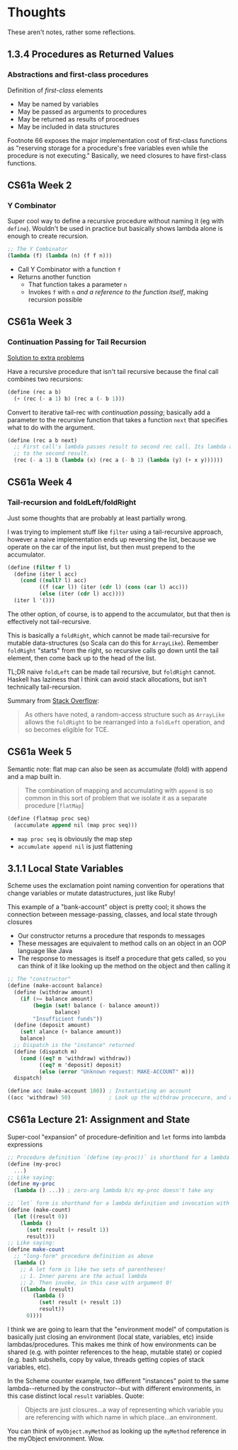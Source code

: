 # Thoughts

These aren't notes, rather some reflections.

## 1.3.4 Procedures as Returned Values

### Abstractions and first-class procedures

Definition of _first-class_ elements

- May be named by variables
- May be passed as arguments to procedures
- May be returned as results of procedrues
- May be included in data structures

Footnote 66 exposes the major implementation cost of first-class functions as "reserving storage for a procedure's free variables even while the procedure is not executing." Basically, we need closures to have first-class functions.

## CS61a Week 2

### Y Combinator

Super cool way to define a recursive procedure without naming it (eg with `define`). Wouldn't be used in practice but basically shows lambda alone is enough to create recursion.

```scheme
;; The Y Combinator
(lambda (f) (lambda (n) (f f n)))
```

- Call Y Combinator with a function `f`
- Returns another function
  - That function takes a parameter `n`
  - Invokes `f` with `n` _and a reference to the function itself_, making recursion possible

## CS61a Week 3

### Continuation Passing for Tail Recursion

[Solution to extra problems](https://people.eecs.berkeley.edu/~bh/61a-pages/Solutions/week3)

Have a recursive procedure that isn't tail recursive because the final call combines two recursions:

```scheme
(define (rec a b)
  (+ (rec (- a 1) b) (rec a (- b 1)))
```

Convert to iterative tail-rec with _continuation passing_; basically add a parameter to the recursive function that takes a function `next` that specifies what to do with the argument.

```scheme
(define (rec a b next)
  ;; First call's lambda passes result to second rec call. Its lambda adds
  ;; to the second result.
  (rec (- a 1) b (lambda (x) (rec a (- b 1) (lambda (y) (+ x y))))))
```

## CS61a Week 4

### Tail-recursion and foldLeft/foldRight

Just some thoughts that are probably at least partially wrong.

I was trying to implement stuff like `filter` using a tail-recursive approach,
however a naive implementation ends up reversing the list, because we operate
on the car of the input list, but then must prepend to the accumulator.

```scheme
(define (filter f l)
  (define (iter l acc)
    (cond ((null? l) acc)
          ((f (car l)) (iter (cdr l) (cons (car l) acc)))
          (else (iter (cdr l) acc))))
  (iter l '()))
```

The other option, of course, is to append to the accumulator, but that then is
effectively not tail-recursive.

This is basically a `foldRight`, which cannot be made tail-recursive for mutable
data-structures (so Scala can do this for `ArrayLike`). Remember `foldRight`
"starts" from the right, so recursive calls go down until the tail element, then
come back up to the head of the list.

TL;DR naive `foldLeft` can be made tail recursive, but `foldRight` cannot.
Haskell has laziness that I think can avoid stack allocations, but isn't technically tail-recursion.

Summary from [Stack Overflow](https://stackoverflow.com/questions/4085118/why-foldright-and-reduceright-are-not-tail-recursive):

> As others have noted, a random-access structure such as `ArrayLike` allows the `foldRight` to be rearranged into a `foldLeft` operation, and so becomes eligible for TCE.

## CS61a Week 5

Semantic note: flat map can also be seen as accumulate (fold) with append and a map built in.

> The combination of mapping and accumulating with `append` is so common in this sort of problem that we isolate it as a separate procedure [`flatMap`]

```scheme
(define (flatmap proc seq)
  (accumulate append nil (map proc seq)))
```

- `map proc seq` is obviously the map step
- `accumulate append nil` is just flattening

## 3.1.1 Local State Variables

Scheme uses the exclamation point naming convention for operations that change variables or mutate datastructures, just like Ruby!

This example of a "bank-account" object is pretty cool; it shows the connection between message-passing, classes, and local state through closures

- Our constructor returns a procedure that responds to messages
- These messages are equivalent to method calls on an object in an OOP language like Java
- The response to messages is itself a procedure that gets called, so you can think of it like looking up the method on the object and then calling it

```scheme
;; The "constructor"
(define (make-account balance)
  (define (withdraw amount)
    (if (>= balance amount)
        (begin (set! balance (- balance amount))
               balance)
        "Insufficient funds"))
  (define (deposit amount)
    (set! alance (+ balance amount))
    balance)
  ;; Dispatch is the "instance" returned
  (define (dispatch m)
    (cond ((eq? m 'withdraw) withdraw))
          ((eq? m 'deposit) deposit)
          (else (error "Unknown request: MAKE-ACCOUNT" m)))
  dispatch)

(define acc (make-account 100)) ; Instantiating an account
((acc 'withdraw) 50)            ; Look up the withdraw procecure, and apply with 50 as argument
```

## CS61a Lecture 21: Assignment and State

Super-cool "expansion" of procedure-definition and `let` forms into lambda expressions

```scheme
;; Procedure definition `(define (my-proc))` is shorthand for a lambda def
(define (my-proc)
  ...)
;; Like saying:
(define my-proc
  (lambda () ...)) ; zero-arg lambda b/c my-proc doesn't take any

;; `let` form is shorthand for a lambda definition and invocation with parameters
(define (make-count)
  (let ((result 0))
    (lambda ()
      (set! result (+ result 1))
      result)))
;; Like saying:
(define make-count
  ;; "long-form" procedure definition as above
  (lambda ()
    ;; A let form is like two sets of parentheses!
    ;; 1. Inner parens are the actual lambda
    ;; 2. Then invoke, in this case with argument 0!
    ((lambda (result)
        (lambda ()
          (set! result (+ result 1))
          result))
      0))))
```

I think we are going to learn that the "environment model" of computation is basically just closing an environment (local state, variables, etc) inside lambdas/procedures. This makes me think of how environments can be shared (e.g. with pointer references to the heap, mutable state) or copied (e.g. bash subshells, copy by value, threads getting copies of stack variables, etc).

In the Scheme counter example, two different "instances" point to the same lambda--returned by the constructor--but with different environments, in this case distinct local `result` variables. Quote:

> Objects are just closures...a way of representing which variable you are referencing with which name in which place...an environment.

You can think of `myObject.myMethod` as looking up the `myMethod` reference in the myObject environment. Wow.
